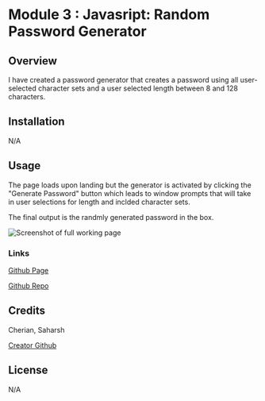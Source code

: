 #  Module 3 : Javasript: Random Password Generator

## Overview

I have created a password generator that creates a password using all user-selected character sets and a user selected length between 8 and 128 characters.

## Installation

N/A

## Usage

The page loads upon landing but the generator is activated by clicking the "Generate Password" button which leads to window prompts that will take in user selections for length and inclded character sets.

The final output is the randmly generated password in the box.

![Screenshot of full working page](../assets/03-javascript-homework-demo.png "Random Password Generator")

### Links

 [Github Page](https://sashdc.github.io/Sashdc-BC-Mod2-Challenge/)

 [Github Repo](https://github.com/sashdc/PasswordGenerator)

 ## Credits

Cherian, Saharsh


[Creator Github](https://github.com/sashdc)

## License

N/A